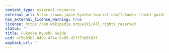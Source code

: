 ```yaml
---
content_type: external-resource
external_url: https://www.japan-kyushu-tourist.com/fukuoka-travel-guide
has_external_license_warning: true
license: https://en.wikipedia.org/wiki/All_rights_reserved
status: ''
title: Fukuoka Kyushu Guide
uid: ef5e83b2-049e-474e-9a65-d2ff71d0183f
wayback_url: ''
---
```

